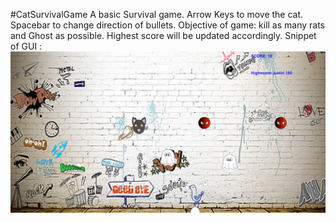 #CatSurvivalGame
A basic Survival game.
Arrow Keys to move the cat.
Spacebar to change direction of bullets. 
Objective of game: kill as many rats and Ghost as possible. 
Highest score will be updated accordingly. 
Snippet of GUI :
![Demo Image](https://github.com/justintkj/CatSurvivalGame/blob/master/Demo.PNG)
